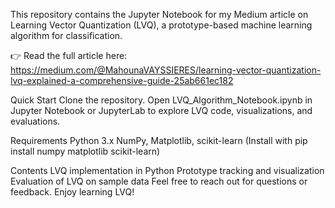 This repository contains the Jupyter Notebook for my Medium article on Learning Vector Quantization (LVQ), a prototype-based machine learning algorithm for classification.

👉 Read the full article here: https://medium.com/@MahounaVAYSSIERES/learning-vector-quantization-lvq-explained-a-comprehensive-guide-25ab661ec182

Quick Start
Clone the repository.
Open LVQ_Algorithm_Notebook.ipynb in Jupyter Notebook or JupyterLab to explore LVQ code, visualizations, and evaluations.

Requirements
Python 3.x
NumPy, Matplotlib, scikit-learn (Install with pip install numpy matplotlib scikit-learn)

Contents
LVQ implementation in Python
Prototype tracking and visualization
Evaluation of LVQ on sample data
Feel free to reach out for questions or feedback. Enjoy learning LVQ!
